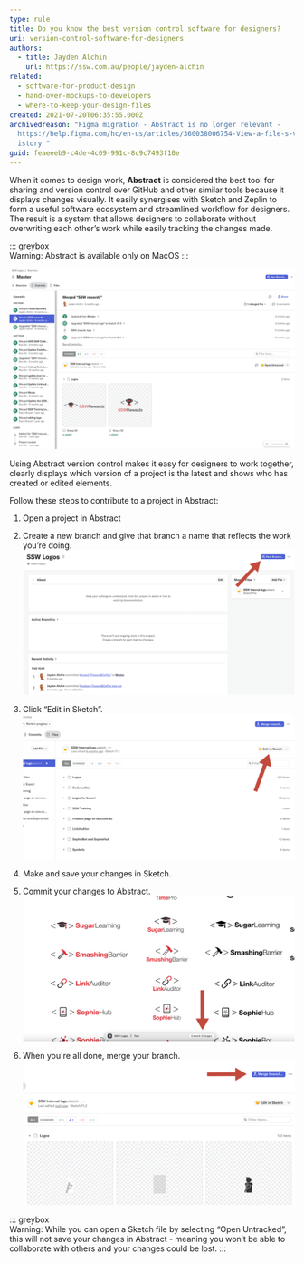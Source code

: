 ```yaml
---
type: rule
title: Do you know the best version control software for designers?
uri: version-control-software-for-designers
authors:
  - title: Jayden Alchin
    url: https://ssw.com.au/people/jayden-alchin
related:
  - software-for-product-design
  - hand-over-mockups-to-developers
  - where-to-keep-your-design-files
created: 2021-07-20T06:35:55.000Z
archivedreason: "Figma migration - Abstract is no longer relevant -
  https://help.figma.com/hc/en-us/articles/360038006754-View-a-file-s-version-h\
  istory "
guid: feaeeeb9-c4de-4c09-991c-8c9c7493f10e
---
```


When it comes to design work, **Abstract** is considered the best tool for sharing and version control over GitHub and other similar tools because 
it displays changes visually. It easily synergises with Sketch and Zeplin to form a useful software ecosystem and streamlined workflow for designers. 
The result is a system that allows designers to collaborate without overwriting each other’s work while easily tracking the changes made. 

<!--endintro-->

::: greybox  
Warning: Abstract is available only on MacOS
:::

![Figure: Abstract includes all the tools for smooth collaboration](/rules/version-control-software-for-designers/abstract-screen.png)

Using Abstract version control makes it easy for designers to work together, clearly displays which version of a project is the latest and 
shows who has created or edited elements.

Follow these steps to contribute to a project in Abstract: 

1.	Open a project in Abstract 
2.	Create a new branch and give that branch a name that reflects the work you’re doing.
![Figure: New Branch button](/rules/version-control-software-for-designers/Abstract-Step2.jpg)

3.	Click “Edit in Sketch”.
![Figure: Click to open the project in Sketch](/rules/version-control-software-for-designers/Abstract-Step3.jpg)

4.	Make and save your changes in Sketch. 
5.	Commit your changes to Abstract.
![Figure: The 'Commit Changes' popup bar and button](/rules/version-control-software-for-designers/Abstract-Step5.jpg)

6. When you're all done, merge your branch.
![Figure: The 'Merge Branch' button](/rules/version-control-software-for-designers/Abstract-Step6.jpg)

::: greybox  
Warning: While you can open a Sketch file by selecting “Open Untracked”, this will not save your changes in Abstract - meaning you won’t be able to collaborate with others and your changes could be lost.
:::

